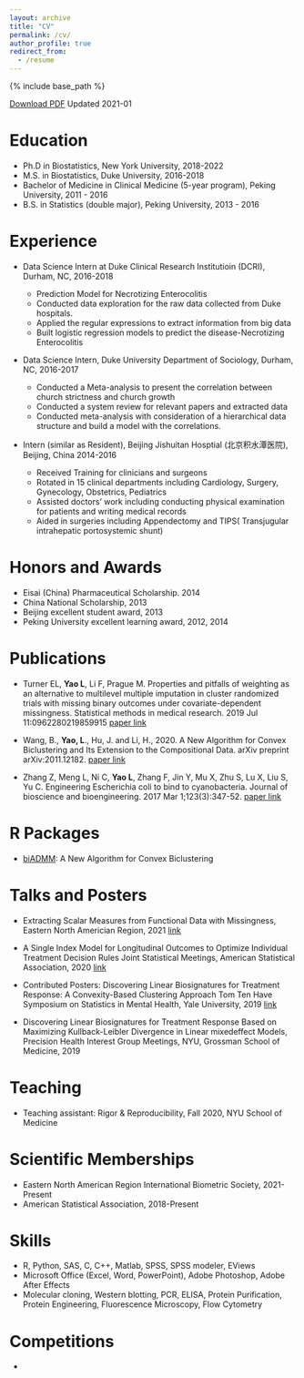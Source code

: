 ```yaml
---
layout: archive
title: "CV"
permalink: /cv/
author_profile: true
redirect_from:
  - /resume
---
```


{% include base_path %}

[Download PDF](https://github.com/sakuramomo1005/sakuramomo1005.github.io/blob/master/files/CV-Lanqiu%20Yao.pdf) Updated 2021-01


Education
======
* Ph.D in Biostatistics, New York University, 2018-2022
* M.S. in Biostatistics, Duke University, 2016-2018
* Bachelor of Medicine in Clinical Medicine (5-year program), Peking University, 2011 - 2016
* B.S. in Statistics (double major), Peking University, 2013 - 2016

Experience
======

* Data Science Intern at Duke Clinical Research Institutioin (DCRI), Durham, NC, 2016-2018
  * Prediction Model for Necrotizing Enterocolitis
  * Conducted data exploration for the raw data collected from Duke hospitals.
  * Applied the regular expressions to extract information from big data
  * Built logistic regression models to predict the disease-Necrotizing Enterocolitis

* Data Science Intern, Duke University Department of Sociology, Durham, NC, 2016-2017
  * Conducted a Meta-analysis to present the correlation between church strictness and church growth
  * Conducted a system review for relevant papers and extracted data
  * Conducted meta-analysis with consideration of a hierarchical data structure and build a model with the correlations.

* Intern (similar as Resident),  Beijing Jishuitan Hosptial (北京积水潭医院), Beijing, China 2014-2016
  * Received Training for clinicians and surgeons
  * Rotated in 15 clinical departments including Cardiology, Surgery, Gynecology, Obstetrics, Pediatrics
  * Assisted doctors’ work including conducting physical examination for patients and writing medical records
  * Aided in surgeries including Appendectomy and TIPS( Transjugular intrahepatic portosystemic shunt)


Honors and Awards
======
* Eisai (China) Pharmaceutical Scholarship. 2014
* China National Scholarship, 2013
* Beijing excellent student award, 2013
* Peking University excellent learning award, 2012, 2014


Publications
======
* Turner EL, **Yao L**, Li F, Prague M. Properties and pitfalls of weighting as an alternative to multilevel multiple imputation in
cluster randomized trials with missing binary outcomes under covariate-dependent missingness. Statistical methods in medical research.
2019 Jul 11:0962280219859915
[paper link](https://github.com/sakuramomo1005/sakuramomo1005.github.io/blob/master/files/paper1.pdf)

* Wang, B., **Yao, L**., Hu, J. and Li, H., 2020. A New Algorithm for Convex Biclustering and Its Extension to the Compositional
Data. arXiv preprint arXiv:2011.12182.
[paper link](https://github.com/sakuramomo1005/sakuramomo1005.github.io/blob/master/files/paper3.pdf)

* Zhang Z, Meng L, Ni C, **Yao L**, Zhang F, Jin Y, Mu X, Zhu S, Lu X, Liu S, Yu C. Engineering Escherichia coli to bind to
cyanobacteria. Journal of bioscience and bioengineering. 2017 Mar 1;123(3):347-52.
[paper link](https://github.com/sakuramomo1005/sakuramomo1005.github.io/blob/master/files/paper2.pdf)

R Packages
======

* [biADMM](https://github.com/sakuramomo1005/biclusADMM): A New Algorithm for Convex Biclustering 

Talks and Posters
======

* Extracting Scalar Measures from Functional Data with Missingness, Eastern North Americian Region, 2021 [link](https://github.com/sakuramomo1005/sakuramomo1005.github.io/blob/master/files/ENAR_2021.pdf)

* A Single Index Model for Longitudinal Outcomes to Optimize Individual Treatment Decision Rules
Joint Statistical Meetings, American Statistical Association, 2020 [link](https://github.com/sakuramomo1005/sakuramomo1005.github.io/blob/master/files/JSM2020_LanqiuYao.pdf)

* Contributed Posters: Discovering Linear Biosignatures for Treatment Response: A Convexity-Based Clustering Approach
Tom Ten Have Symposium on Statistics in Mental Health, Yale University, 2019 [link](https://github.com/sakuramomo1005/sakuramomo1005.github.io/blob/master/files/TTH%20poster%20-%20Kate.pdf)

* Discovering Linear Biosignatures for Treatment Response Based on Maximizing Kullback-Leibler Divergence in Linear mixedeffect
Models, Precision Health Interest Group Meetings, NYU, Grossman School of Medicine, 2019


Teaching
======

* Teaching assistant: Rigor & Reproducibility, Fall 2020, NYU School of Medicine
  

Scientific Memberships
======
* Eastern North American Region International Biometric Society, 2021-Present
* American Statistical Association, 2018-Present


Skills
======
* R, Python, SAS, C, C++, Matlab, SPSS, SPSS modeler, EViews
* Microsoft Office (Excel, Word, PowerPoint), Adobe Photoshop, Adobe After Effects
* Molecular cloning, Western blotting, PCR, ELISA, Protein Purification, Protein Engineering, Fluorescence Microscopy, Flow
Cytometry

Competitions
======
*
